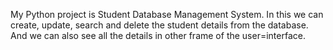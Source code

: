 My Python project is Student Database Management System. In this we can create, update, search and delete the student details from the database. And we can also see all the details in other frame of the user=interface.
